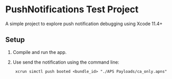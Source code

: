 
# PushNotifications Test Project

A simple project to explore push notification debugging using Xcode 11.4+

## Setup

  1. Compile and run the app.
  2. Use send the notification using the command line:

          xcrun simctl push booted <bundle_id> "./APS Payloads/ca_only.apns"

